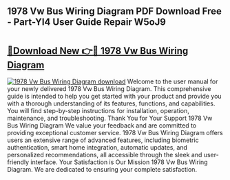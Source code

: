 ## 1978 Vw Bus Wiring Diagram PDF Download Free - Part-YI4 User Guide Repair W5oJ9

# <h2><a href="http://dfkoyl.blite.top/?on=1978+Vw+Bus+Wiring+Diagram">🔗Download New 👉🔴 1978 Vw Bus Wiring Diagram</a></h2>

[![1978 Vw Bus Wiring Diagram download](https://i.imgur.com/lujVjoI.png)](http://dfkoyl.blite.top/?on=1978+Vw+Bus+Wiring+Diagram)
Welcome to the user manual for your newly delivered 1978 Vw Bus Wiring Diagram. This comprehensive guide is intended to help you get started with your product and provide you with a thorough understanding of its features, functions, and capabilities. You will find step-by-step instructions for installation, operation, maintenance, and troubleshooting. Thank You for Your Support 1978 Vw Bus Wiring Diagram We value your feedback and are committed to providing exceptional customer service. 1978 Vw Bus Wiring Diagram offers users an extensive range of advanced features, including biometric authentication, smart home integration, automatic updates, and personalized recommendations, all accessible through the sleek and user-friendly interface. Your Satisfaction is Our Mission 1978 Vw Bus Wiring Diagram. We are dedicated to ensuring your complete satisfaction.
